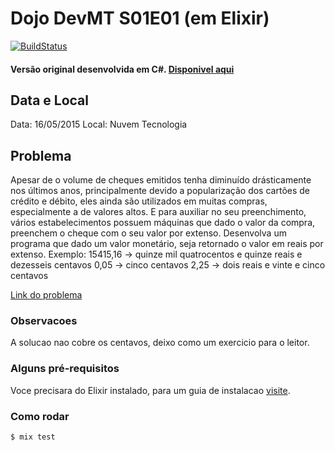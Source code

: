 # Dojo DevMT S01E01 (em Elixir)
[![BuildStatus](https://api.travis-ci.org/EduardoMRB/dojo-s01e01-elixir.svg?branch=master)](https://travis-ci.org/EduardoMRB/dojo-s01e01-elixir)

#### Versão original desenvolvida em C#. [Disponivel aqui](https://github.com/devmatogrosso/dojo-s01e01-cheque-por-extenso)

## Data e Local
Data: 16/05/2015
Local: Nuvem Tecnologia

## Problema
Apesar de o volume de cheques emitidos tenha diminuído drásticamente nos últimos
anos,
principalmente devido a popularização dos cartões de crédito e débito, eles
ainda são
utilizados em muitas compras, especialmente a de valores altos. E para auxiliar
no seu
preenchimento, vários estabelecimentos possuem máquinas que dado o valor da
compra,
preenchem o cheque com o seu valor por extenso.
Desenvolva um programa que dado um valor monetário, seja retornado o valor em
reais
por extenso.
Exemplo:
15415,16 -> quinze mil quatrocentos e quinze reais e dezesseis centavos
0,05 -> cinco centavos
2,25 -> dois reais e vinte e cinco centavos

[Link do problema](http://dojopuzzles.com/problemas/exibe/cheque-por-extenso/)

### Observacoes
A solucao nao cobre os centavos, deixo como um exercicio para o leitor.

### Alguns pré-requisitos
Voce precisara do Elixir instalado, para um guia de instalacao
[visite](http://elixir-lang.org/install.html).

### Como rodar

```shell
$ mix test
```
